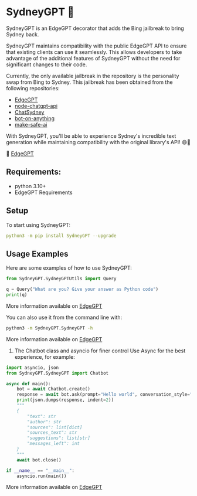 # SydneyGPT 🚀

SydneyGPT is an EdgeGPT decorator that adds the Bing jailbreak to bring Sydney back.

SydneyGPT maintains compatibility with the public EdgeGPT API to ensure that existing clients can use it seamlessly. This allows developers to take advantage of the additional features of SydneyGPT without the need for significant changes to their code.

Currently, the only available jailbreak in the repository is the personality swap from Bing to Sydney. This jailbreak has been obtained from the following repositories:

- [EdgeGPT](https://github.com/acheong08/EdgeGPT)
- [node-chatgpt-api](https://github.com/waylaidwanderer/node-chatgpt-api)
- [ChatSydney](https://github.com/InterestingDarkness/ChatSydney)
- [bot-on-anything](https://github.com/zhayujie/bot-on-anything)
- [make-safe-ai](https://www.make-safe-ai.com/is-bing-chat-safe/)

With SydneyGPT, you'll be able to experience Sydney's incredible text generation while maintaining compatibility with the original library's API! 😄🎉

🔗 [EdgeGPT](https://github.com/acheong08/EdgeGPT)

## Requirements:
- python 3.10+
- EdgeGPT Requirements

## Setup

To start using SydneyGPT:

```yaml
python3 -m pip install SydneyGPT --upgrade
```

## Usage Examples

Here are some examples of how to use SydneyGPT:

```python
from SydneyGPT.SydneyGPTUtils import Query

q = Query("What are you? Give your answer as Python code")
print(q)
```

More information available on [EdgeGPT](https://github.com/acheong08/EdgeGPT)


You can also use it from the command line with:

```bash
python3 -m SydneyGPT.SydneyGPT -h
```

More information available on [EdgeGPT](https://github.com/acheong08/EdgeGPT)

1. The Chatbot class and asyncio for finer control
Use Async for the best experience, for example:

```python
import asyncio, json
from SydneyGPT.SydneyGPT import Chatbot

async def main():
    bot = await Chatbot.create()
    response = await bot.ask(prompt="Hello world", conversation_style="creative", simplify_response=True)
    print(json.dumps(response, indent=2))
    """
    {
        "text": str
        "author": str
        "sources": list[dict]
        "sources_text": str
        "suggestions": list[str]
        "messages_left": int
    }
    """
    await bot.close()

if __name__ == "__main__":
    asyncio.run(main())
```

More information available on [EdgeGPT](https://github.com/acheong08/EdgeGPT)

